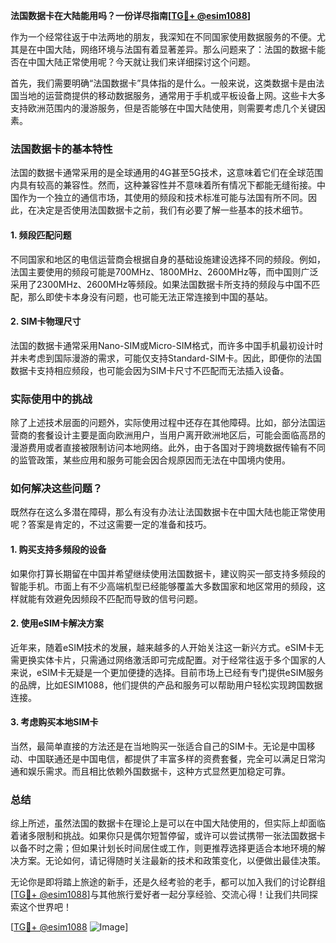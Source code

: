 **法国数据卡在大陆能用吗？一份详尽指南[[TG💪+ @esim1088](https://t.me/s/esim1088)]**

作为一个经常往返于中法两地的朋友，我深知在不同国家使用数据服务的不便。尤其是在中国大陆，网络环境与法国有着显著差异。那么问题来了：法国的数据卡能否在中国大陆正常使用呢？今天就让我们来详细探讨这个问题。

首先，我们需要明确“法国数据卡”具体指的是什么。一般来说，这类数据卡是由法国当地的运营商提供的移动数据服务，通常用于手机或平板设备上网。这些卡大多支持欧洲范围内的漫游服务，但是否能够在中国大陆使用，则需要考虑几个关键因素。

### 法国数据卡的基本特性

法国的数据卡通常采用的是全球通用的4G甚至5G技术，这意味着它们在全球范围内具有较高的兼容性。然而，这种兼容性并不意味着所有情况下都能无缝衔接。中国作为一个独立的通信市场，其使用的频段和技术标准可能与法国有所不同。因此，在决定是否使用法国数据卡之前，我们有必要了解一些基本的技术细节。

#### 1. 频段匹配问题

不同国家和地区的电信运营商会根据自身的基础设施建设选择不同的频段。例如，法国主要使用的频段可能是700MHz、1800MHz、2600MHz等，而中国则广泛采用了2300MHz、2600MHz等频段。如果法国数据卡所支持的频段与中国不匹配，那么即使卡本身没有问题，也可能无法正常连接到中国的基站。

#### 2. SIM卡物理尺寸

法国的数据卡通常采用Nano-SIM或Micro-SIM格式，而许多中国手机最初设计时并未考虑到国际漫游的需求，可能仅支持Standard-SIM卡。因此，即便你的法国数据卡支持相应频段，也可能会因为SIM卡尺寸不匹配而无法插入设备。

### 实际使用中的挑战

除了上述技术层面的问题外，实际使用过程中还存在其他障碍。比如，部分法国运营商的套餐设计主要是面向欧洲用户，当用户离开欧洲地区后，可能会面临高昂的漫游费用或者直接被限制访问本地网络。此外，由于各国对于跨境数据传输有不同的监管政策，某些应用和服务可能会因合规原因而无法在中国境内使用。

### 如何解决这些问题？

既然存在这么多潜在障碍，那么有没有办法让法国数据卡在中国大陆也能正常使用呢？答案是肯定的，不过这需要一定的准备和技巧。

#### 1. 购买支持多频段的设备

如果你打算长期留在中国并希望继续使用法国数据卡，建议购买一部支持多频段的智能手机。市面上有不少高端机型已经能够覆盖大多数国家和地区常用的频段，这样就能有效避免因频段不匹配而导致的信号问题。

#### 2. 使用eSIM卡解决方案

近年来，随着eSIM技术的发展，越来越多的人开始关注这一新兴方式。eSIM卡无需更换实体卡片，只需通过网络激活即可完成配置。对于经常往返于多个国家的人来说，eSIM卡无疑是一个更加便捷的选择。目前市场上已经有专门提供eSIM服务的品牌，比如ESIM1088，他们提供的产品和服务可以帮助用户轻松实现跨国数据连接。

#### 3. 考虑购买本地SIM卡

当然，最简单直接的方法还是在当地购买一张适合自己的SIM卡。无论是中国移动、中国联通还是中国电信，都提供了丰富多样的资费套餐，完全可以满足日常沟通和娱乐需求。而且相比依赖外国数据卡，这种方式显然更加稳定可靠。

### 总结

综上所述，虽然法国的数据卡在理论上是可以在中国大陆使用的，但实际上却面临着诸多限制和挑战。如果你只是偶尔短暂停留，或许可以尝试携带一张法国数据卡以备不时之需；但如果计划长时间居住或工作，则更推荐选择更适合本地环境的解决方案。无论如何，请记得随时关注最新的技术和政策变化，以便做出最佳决策。

无论你是即将踏上旅途的新手，还是久经考验的老手，都可以加入我们的讨论群组[[TG💪+ @esim1088](https://t.me/s/esim1088)]与其他旅行爱好者一起分享经验、交流心得！让我们共同探索这个世界吧！

[[TG💪+ @esim1088](https://t.me/s/esim1088) ![Image](https://i.postimg.cc/4NQfJmqS/Snipaste-2025-05-13-00-14-12.png)]